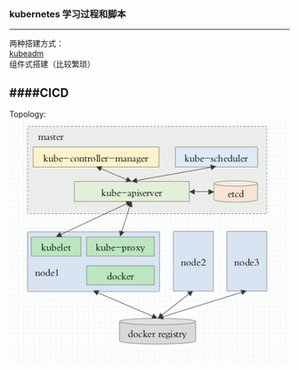 ### kubernetes 学习过程和脚本
***

两种搭建方式：  
[kubeadm](https://github.com/king131/kubernetes/tree/master/kubeadm)  
组件式搭建（比较繁琐）  

####CICD
---
Topology:
![topology](https://github.com/king131/kubernetes/blob/master/kubeadm/images/k8stuopu.png)		
